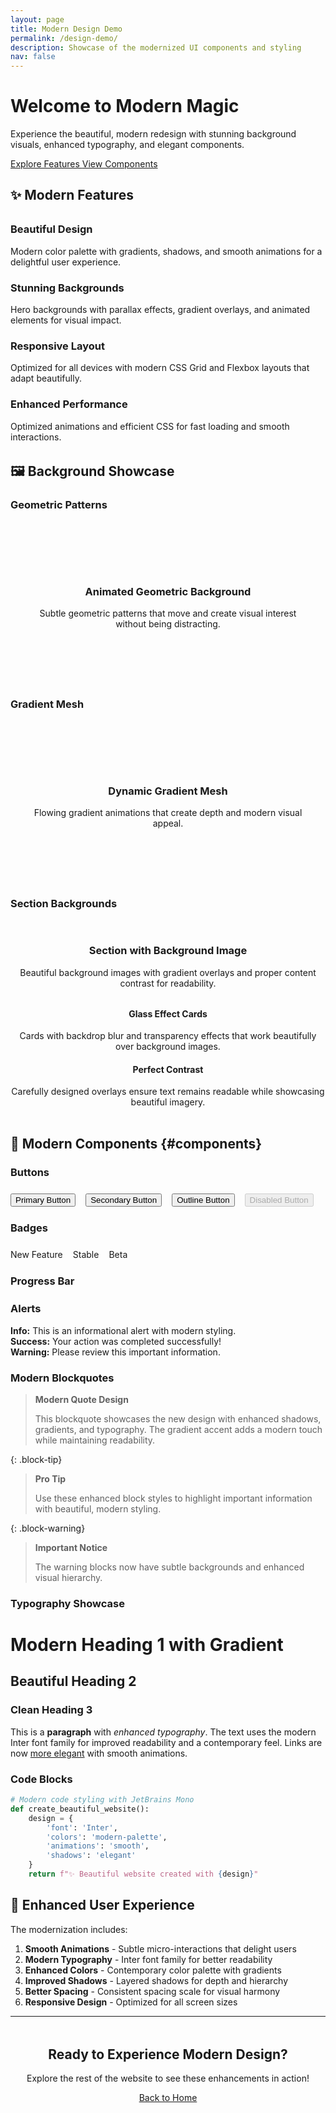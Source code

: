 ```yaml
---
layout: page
title: Modern Design Demo
permalink: /design-demo/
description: Showcase of the modernized UI components and styling
nav: false
---
```


<div class="hero-bg">
  <div class="hero-content">
    <h1>Welcome to Modern Magic</h1>
    <p class="lead">Experience the beautiful, modern redesign with stunning background visuals, enhanced typography, and elegant components.</p>
    <div class="cta-buttons">
      <a href="#features" class="btn-hero btn-primary">
        <i class="fas fa-rocket"></i>
        Explore Features
      </a>
      <a href="#components" class="btn-hero btn-outline">
        <i class="fas fa-palette"></i>
        View Components
      </a>
    </div>
  </div>
</div>

## ✨ Modern Features

<div class="grid grid-3" style="margin: 2rem 0;">
  <div class="card animate-fade-in-scale">
    <div class="card-body">
      <h3><i class="fas fa-paint-brush text-gradient"></i> Beautiful Design</h3>
      <p class="card-text">Modern color palette with gradients, shadows, and smooth animations for a delightful user experience.</p>
    </div>
  </div>
  
  <div class="card animate-fade-in-scale">
    <div class="card-body">
      <h3><i class="fas fa-image text-gradient"></i> Stunning Backgrounds</h3>
      <p class="card-text">Hero backgrounds with parallax effects, gradient overlays, and animated elements for visual impact.</p>
    </div>
  </div>
  
  <div class="card animate-fade-in-scale">
    <div class="card-body">
      <h3><i class="fas fa-mobile-alt text-gradient"></i> Responsive Layout</h3>
      <p class="card-text">Optimized for all devices with modern CSS Grid and Flexbox layouts that adapt beautifully.</p>
    </div>
  </div>
  
  <div class="card animate-fade-in-scale">
    <div class="card-body">
      <h3><i class="fas fa-zap text-gradient"></i> Enhanced Performance</h3>
      <p class="card-text">Optimized animations and efficient CSS for fast loading and smooth interactions.</p>
    </div>
  </div>
</div>

## 🖼️ Background Showcase

### Geometric Patterns

<div class="geometric-bg" style="padding: 4rem 2rem; text-align: center; margin: 2rem 0; border-radius: 1rem;">
  <h3>Animated Geometric Background</h3>
  <p>Subtle geometric patterns that move and create visual interest without being distracting.</p>
</div>

### Gradient Mesh

<div class="mesh-bg" style="padding: 4rem 2rem; text-align: center; margin: 2rem 0; border-radius: 1rem;">
  <h3>Dynamic Gradient Mesh</h3>
  <p>Flowing gradient animations that create depth and modern visual appeal.</p>
</div>

### Section Backgrounds

<div class="section-bg bg-2" style="margin: 2rem 0; border-radius: 1rem; overflow: hidden;">
  <div class="section-content">
    <div class="container" style="max-width: 800px; margin: 0 auto; text-align: center;">
      <h3>Section with Background Image</h3>
      <p>Beautiful background images with gradient overlays and proper content contrast for readability.</p>
      <div class="grid grid-2" style="margin-top: 2rem;">
        <div class="card">
          <div class="card-body">
            <h4>Glass Effect Cards</h4>
            <p class="card-text">Cards with backdrop blur and transparency effects that work beautifully over background images.</p>
          </div>
        </div>
        <div class="card">
          <div class="card-body">
            <h4>Perfect Contrast</h4>
            <p class="card-text">Carefully designed overlays ensure text remains readable while showcasing beautiful imagery.</p>
          </div>
        </div>
      </div>
    </div>
  </div>
</div>

## 🎨 Modern Components {#components}

### Buttons

<div style="display: flex; gap: 1rem; margin: 1.5rem 0; flex-wrap: wrap;">
  <button class="btn-modern btn-primary">Primary Button</button>
  <button class="btn-modern btn-secondary">Secondary Button</button>
  <button class="btn-modern btn-outline">Outline Button</button>
  <button class="btn-modern btn-primary" disabled>Disabled Button</button>
</div>

### Badges

<div style="display: flex; gap: 1rem; margin: 1.5rem 0; flex-wrap: wrap;">
  <span class="badge-modern badge-primary">New Feature</span>
  <span class="badge-modern badge-success">Stable</span>
  <span class="badge-modern badge-warning">Beta</span>
</div>

### Progress Bar

<div class="progress-modern" style="margin: 1.5rem 0;">
  <div class="progress-bar" style="width: 75%;"></div>
</div>

### Alerts

<div class="alert-modern alert-info">
  <strong>Info:</strong> This is an informational alert with modern styling.
</div>

<div class="alert-modern alert-success">
  <strong>Success:</strong> Your action was completed successfully!
</div>

<div class="alert-modern alert-warning">
  <strong>Warning:</strong> Please review this important information.
</div>

### Modern Blockquotes

> **Modern Quote Design**
>
> This blockquote showcases the new design with enhanced shadows, gradients, and typography. The gradient accent adds a modern touch while maintaining readability.

{: .block-tip}

> **Pro Tip**
>
> Use these enhanced block styles to highlight important information with beautiful, modern styling.

{: .block-warning}

> **Important Notice**
>
> The warning blocks now have subtle backgrounds and enhanced visual hierarchy.

### Typography Showcase

<h1>Modern Heading 1 with Gradient</h1>
<h2>Beautiful Heading 2</h2>
<h3>Clean Heading 3</h3>

This is a **paragraph** with _enhanced typography_. The text uses the modern Inter font family for improved readability and a contemporary feel. Links are now <a href="#" class="tooltip-modern" data-tooltip="This is a modern tooltip!">more elegant</a> with smooth animations.

### Code Blocks

```python
# Modern code styling with JetBrains Mono
def create_beautiful_website():
    design = {
        'font': 'Inter',
        'colors': 'modern-palette',
        'animations': 'smooth',
        'shadows': 'elegant'
    }
    return f"✨ Beautiful website created with {design}"
```

## 🎯 Enhanced User Experience

The modernization includes:

1. **Smooth Animations** - Subtle micro-interactions that delight users
2. **Modern Typography** - Inter font family for better readability
3. **Enhanced Colors** - Contemporary color palette with gradients
4. **Improved Shadows** - Layered shadows for depth and hierarchy
5. **Better Spacing** - Consistent spacing scale for visual harmony
6. **Responsive Design** - Optimized for all screen sizes

---

<div style="text-align: center; margin: 3rem 0;">
  <h2 class="text-gradient">Ready to Experience Modern Design?</h2>
  <p class="lead">Explore the rest of the website to see these enhancements in action!</p>
  <a href="/" class="btn-modern btn-primary">
    <i class="fas fa-home"></i>
    Back to Home
  </a>
</div>
